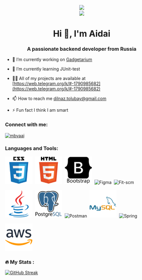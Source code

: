 
<div id="header" align="center">
  <img src="https://media.giphy.com/media/M9gbBd9nbDrOTu1Mqx/giphy.gif" width="230"/>
</div>
<div id="header" align="center">
  <img src="https://phonoteka.org/uploads/posts/2022-02/1644403131_15-phonoteka-org-p-fon-kod-programmirovaniya-20.jpg"/>
</div>
<h1 align="center">Hi 👋, I'm Aidai</h1>
<h3 align="center">A passionate backend developer from Russia</h3>

- 🔭 I’m currently working on [Gadgetarium](https://github.com/peaksoft-school/Gadgetarium-m4)

- 🌱 I’m currently learning JUnit-test

- 👨‍💻 All of my projects are available at [https://web.telegram.org/k/#-1790985682](https://web.telegram.org/k/#-1790985682)

- 📫 How to reach me dilnaz.tolubay@gmail.com

- ⚡ Fun fact I think I am smart

<h3 align="left">Connect with me:</h3>
<p align="left">
<a href="https://instagram.com/mbvaai" target="blank"><img align="center" src="https://raw.githubusercontent.com/rahuldkjain/github-profile-readme-generator/master/src/images/icons/Social/instagram.svg" alt="mbvaai" height="60" width="70" /></a>
</p>


<h3 align="left">Languages and Tools:</h3>
<div>
    <img src="https://raw.githubusercontent.com/devicons/devicon/master/icons/css3/css3-original-wordmark.svg" title="CSS3" alt="CSS" width="90" height="90"/>&nbsp;
    <img src="https://raw.githubusercontent.com/devicons/devicon/master/icons/html5/html5-original-wordmark.svg"  title="HTML5" alt="HTML" width="90" height="90"/>&nbsp;
    <img src="https://raw.githubusercontent.com/devicons/devicon/master/icons/bootstrap/bootstrap-plain-wordmark.svg" title="Bootstrap" alt="React" width="90" height="90"/>&nbsp;
  <img src="https://www.vectorlogo.zone/logos/figma/figma-icon.svg" title="Figma" alt="Figma" width="90" height="90"/>&nbsp;
  <img src="https://www.vectorlogo.zone/logos/git-scm/git-scm-icon.svg" title="Git-scm" alt="Fit-scm " width="90" height="90"/>&nbsp;
  <br>
  <br>
  <img src="https://raw.githubusercontent.com/devicons/devicon/master/icons/java/java-original.svg" title="Java" alt="Java" width="90" height="90"/>&nbsp;
  <img src="https://raw.githubusercontent.com/devicons/devicon/master/icons/postgresql/postgresql-original-wordmark.svg" title="PostgreSql" alt="PostgreSql" width="90" height="90"/>&nbsp;
  <img src="https://www.vectorlogo.zone/logos/getpostman/getpostman-icon.svg" title="Postman"  alt="Postman" width="90" height="90"/>&nbsp;
  <img src="https://github.com/devicons/devicon/blob/master/icons/mysql/mysql-original-wordmark.svg" title="MySQL"  alt="MySQL" width="90" height="90"/>&nbsp;
  <img src="https://www.vectorlogo.zone/logos/springio/springio-icon.svg" title="Spring" alt="Spring" width="90" height="90"/>&nbsp;
  <br><br>
    <img src="https://raw.githubusercontent.com/devicons/devicon/master/icons/amazonwebservices/amazonwebservices-original-wordmark.svg" title="AWS" alt="AWS" width="90" height="90"/>&nbsp;
</div>

### :fire: My Stats :
[![GitHub Streak](https://streak-stats.demolab.com?user=aidai2004&theme=radical)](https://git.io/streak-stats)
